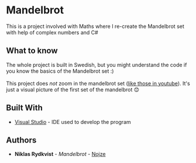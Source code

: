 # Mandelbrot
This is a project involved with Maths where I re-create the Mandelbrot set with help of complex numbers and C#

## What to know
The whole project is built in Swedish, but you might understand the code if you know the basics of the Mandelbrot set :)<br><br>This project does *not* zoom in the mandelbrot set ([like those in youtube](https://www.youtube.com/watch?v=PD2XgQOyCCk&)). It's just a visual picture of the first set of the mandelbrot 😊

## Built With

* [Visual Studio](https://visualstudio.microsoft.com/) - IDE used to develop the program

## Authors

* **Niklas Rydkvist** - *Mandelbrot* - [Nojze](https://github.com/Nojze)
